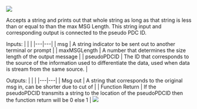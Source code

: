 ﻿![](https://lh6.googleusercontent.com/ICdIo_MpYfA0e8FTp_jNGuCLc2gaMet2-KDVwnMb-iw8C8izLc4hwWko_5qxfq_0jDYL6ZbIwQml4mVTd-kbrrA9ND54dovng6ksQE2vLlzoakVWYpz36iP0LgeRe4zZazQVVGr7)

Accepts a string and prints out that whole string as long as that string is less than or equal to than the max MSG Length. This string input and corresponding output is connected to the pseudo PDC ID.

Inputs:
|  |  |
|---|---|
| msg | A string indicator to be sent out to another terminal or prompt |
| maxMSGLength  | A number that determines the size length of the output message |
| pseudoPDCID | The ID that corresponds to the source of the information used to differentiate the data, used when data is stream from the same source. |

Outputs:
|   |  |
|---|---|
| Msg out | A string that corresponds to the original msg in, can be shorter due to cut of |
| Function Return | If the pseudoPDCID transmits a string to the location of the pseudoPDCID then the function return will be 0 else 1 |
**![](https://lh5.googleusercontent.com/BxbUXnWh2qomNXpu0u0UcgFO-BEB8pDDAjKVNBA3M0kkKHr8Jswa9QiB1TIoiD8NgrrcLPt7V8stecESE3JRSMB5APh5X3764EM9owgdgMUtSgesI2QE09jC2aShnu2nPA3pSTYR)**
